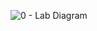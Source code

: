 
![0 - Lab Diagram](https://user-images.githubusercontent.com/12909665/215030475-fde6db07-505f-4ade-bad6-ae6fcb9f31a9.JPG)
